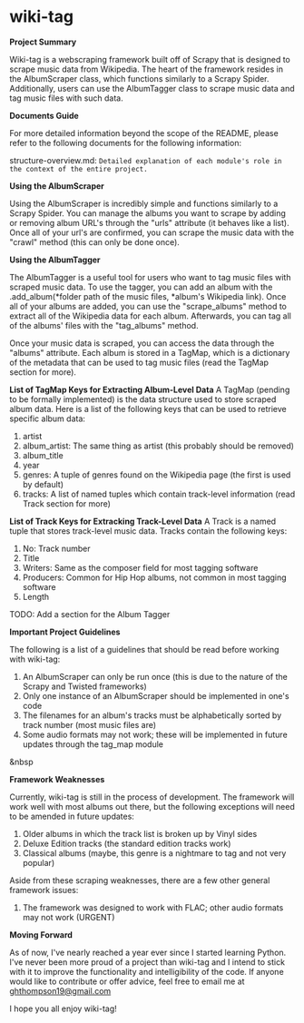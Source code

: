 # wiki-tag

**Project Summary**

Wiki-tag is a webscraping framework built off of Scrapy that is designed to scrape music data from Wikipedia.
The heart of the framework resides in the AlbumScraper class, which functions similarly to a Scrapy Spider.
Additionally, users can use the AlbumTagger class to scrape music data and tag music files with such data.


**Documents Guide**

For more detailed information beyond the scope of the README, please refer to the following documents for the 
following information:

structure-overview.md: `Detailed explanation of each module's role in the context of the entire project.`


**Using the AlbumScraper**

Using the AlbumScraper is incredibly simple and functions similarly to a Scrapy Spider. You can manage the
albums you want to scrape by adding or removing album URL's through the "urls" attribute (it behaves like a list).
Once all of your url's are confirmed, you can scrape the music data with the "crawl" method (this can only be done
once).


**Using the AlbumTagger**

The AlbumTagger is a useful tool for users who want to tag music files with scraped music data. To use the tagger,
you can add an album with the .add_album(*folder path of the music files, *album's Wikipedia link). Once all 
of your albums are added, you can use the "scrape_albums" method to extract all of the Wikipedia data for each album. Afterwards, you can tag all of the albums' files with the "tag_albums" method.

Once your music data is scraped, you can access the data through the "albums" attribute. Each album is stored in
a TagMap, which is a dictionary of the metadata that can be used to tag music files (read the TagMap section for
more).


**List of TagMap Keys for Extracting Album-Level Data**
A TagMap (pending to be formally implemented) is the data structure used to store scraped album data. Here is a
list of the following keys that can be used to retrieve specific album data:

1. artist
2. album_artist: The same thing as artist (this probably should be removed)
3. album_title
4. year
5. genres: A tuple of genres found on the Wikipedia page (the first is used by default)
6. tracks: A list of named tuples which contain track-level information (read Track section for more)


**List of Track Keys for Extracking Track-Level Data**
A Track is a named tuple that stores track-level music data. Tracks contain the following keys:

1. No: Track number
2. Title
3. Writers: Same as the composer field for most tagging software
4. Producers: Common for Hip Hop albums, not common in most tagging software
5. Length

TODO: Add a section for the Album Tagger


**Important Project Guidelines**

The following is a list of a guidelines that should be read before working with wiki-tag:

1. An AlbumScraper can only be run once (this is due to the nature of the Scrapy and Twisted frameworks)
2. Only one instance of an AlbumScraper should be implemented in one's code
3. The filenames for an album's tracks must be alphabetically sorted by track number (most music files are)
4. Some audio formats may not work; these will be implemented in future updates through the tag_map module

&nbsp

**Framework Weaknesses**

Currently, wiki-tag is still in the process of development. The framework will work well with most albums
out there, but the following exceptions will need to be amended in future updates:

1. Older albums in which the track list is broken up by Vinyl sides
2. Deluxe Edition tracks (the standard edition tracks work)
3. Classical albums (maybe, this genre is a nightmare to tag and not very popular)

Aside from these scraping weaknesses, there are a few other general framework issues:

1. The framework was designed to work with FLAC; other audio formats may not work (URGENT)


**Moving Forward**

As of now, I've nearly reached a year ever since I started learning Python. I've never been more proud of
a project than wiki-tag and I intend to stick with it to improve the functionality and intelligibility of
the code. If anyone would like to contribute or offer advice, feel free to email me at ghthompson19@gmail.com

I hope you all enjoy wiki-tag!
